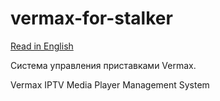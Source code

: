 # vermax-for-stalker

[Read in English][en]

Система управления приставками Vermax.

[en]: English

Vermax IPTV Media Player Management System
